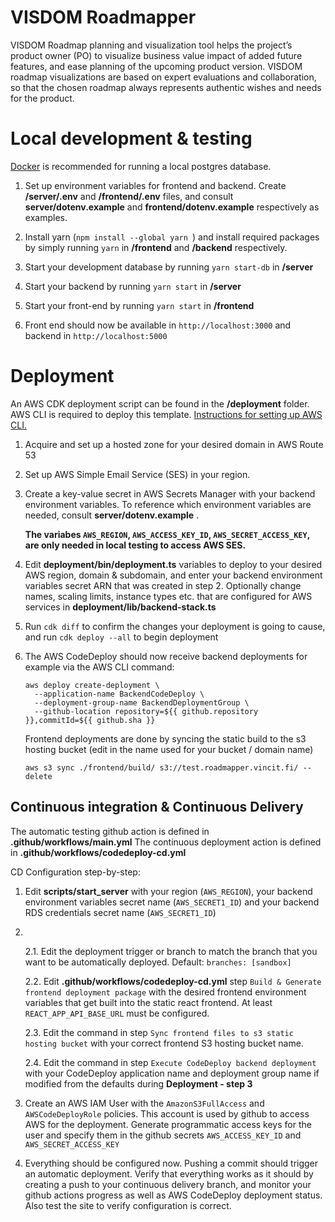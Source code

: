 
# VISDOM Roadmapper

VISDOM Roadmap planning and visualization tool helps the project’s product
owner (PO) to visualize business value impact of added future features, and
ease planning of the upcoming product version. VISDOM roadmap visualizations
are based on expert evaluations and collaboration, so that the chosen roadmap
always represents authentic wishes and needs for the product.



# Local development & testing

[Docker](https://docs.docker.com/get-docker/) is recommended for running a
local postgres database.



1. Set up environment variables for frontend and backend. Create
   **/server/.env** and **/frontend/.env** files, and consult
   **server/dotenv.example** and **frontend/dotenv.example** respectively as
   examples.

2. Install yarn (`npm install --global yarn `) and install required packages
   by simply running `yarn` in **/frontend** and **/backend** respectively.

3. Start your development database by running `yarn start-db` in **/server**

4. Start your backend by running `yarn start` in **/server**

5. Start your front-end by running `yarn start` in **/frontend**

6. Front end should now be available in `http://localhost:3000` and backend in
   `http://localhost:5000`



# Deployment

An AWS CDK deployment script can be found in the **/deployment** folder. AWS
CLI is required to deploy this template. [Instructions for setting up AWS
CLI.](https://docs.aws.amazon.com/cdk/latest/guide/work-with.html#work-with-prerequisites)

1. Acquire and set up a hosted zone for your desired domain in AWS Route 53

2. Set up AWS Simple Email Service (SES) in your region.

3.
    Create a key-value secret in AWS Secrets Manager with your backend
    environment variables. To reference which environment variables are
    needed, consult **server/dotenv.example** .

    **The variabes `AWS_REGION`, `AWS_ACCESS_KEY_ID`, `AWS_SECRET_ACCESS_KEY`,
    are only needed in local testing to access AWS SES.**

4. Edit **deployment/bin/deployment.ts** variables to deploy to your desired
   AWS region, domain & subdomain, and enter your backend environment
   variables secret ARN that was created in step 2. Optionally change names,
   scaling limits, instance types etc. that are configured for AWS services in
   **deployment/lib/backend-stack.ts**

5. Run `cdk diff` to confirm the changes your deployment is going to cause,
   and run `cdk deploy --all` to begin deployment

6. The AWS CodeDeploy should now receive backend deployments for example via
   the AWS CLI command:
   ```console
   aws deploy create-deployment \
     --application-name BackendCodeDeploy \
     --deployment-group-name BackendDeploymentGroup \
     --github-location repository=${{ github.repository }},commitId=${{ github.sha }}
   ```
   Frontend deployments are done by syncing the static build
   to the s3 hosting bucket (edit in the name used for your bucket / domain
   name)
   ```console
   aws s3 sync ./frontend/build/ s3://test.roadmapper.vincit.fi/ --delete
   ```



## Continuous integration & Continuous Delivery

The automatic testing github action is defined in
**.github/workflows/main.yml** The continuous deployment action is defined in
**.github/workflows/codedeploy-cd.yml**

CD Configuration step-by-step:

1. Edit **scripts/start_server** with your region (`AWS_REGION`), your backend
   environment variables secret name (`AWS_SECRET1_ID`) and your backend RDS
   credentials secret name (`AWS_SECRET1_ID`)

2. <br/>

    2.1. Edit the deployment trigger or branch to match the branch that
    you want to be automatically deployed. Default: `branches: [sandbox]`

    2.2. Edit **.github/workflows/codedeploy-cd.yml** step `Build & Generate
    frontend deployment package` with the desired frontend environment
    variables that get built into the static react frontend. At least
    `REACT_APP_API_BASE_URL` must be configured.

    2.3. Edit the command in step `Sync frontend files to s3 static hosting
    bucket` with your correct frontend S3 hosting bucket name.

    2.4. Edit the command in step `Execute CodeDeploy backend deployment` with
    your CodeDeploy application name and deployment group name if modified
    from the defaults during **Deployment - step 3**

3. Create an AWS IAM User with the `AmazonS3FullAccess` and
   `AWSCodeDeployRole` policies. This account is used by github to access AWS
   for the deployment. Generate programmatic access keys for the user and
   specify them in the github secrets `AWS_ACCESS_KEY_ID` and
   `AWS_SECRET_ACCESS_KEY`

4. Everything should be configured now. Pushing a commit should trigger an
   automatic deployment. Verify that everything works as it should by creating
   a push to your continuous delivery branch, and monitor your github actions
   progress as well as AWS CodeDeploy deployment status. Also test the site to
   verify configuration is correct.
